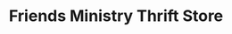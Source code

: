 ---
title: "Friends Ministry Thrift Store"
url: /harrison/friends-ministry-thrift-store/
shop: charity
---